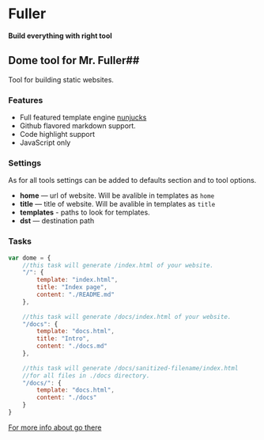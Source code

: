 # Fuller #
**Build everything with right tool**

## Dome tool for Mr. Fuller##

Tool for building static websites.

### Features

*   Full featured template engine [nunjucks](http://jlongster.github.io/nunjucks/)
*   Github flavored markdown support.
*   Code highlight support  
*   JavaScript only

### Settings
As for all tools settings can be added to defaults section and to tool options.

* **home** — url of website. Will be avalible in templates as `home`
* **title** — title of website. Will be avalible in templates as `title`
* **templates** - paths to look for templates.
* **dst** — destination path

### Tasks

```js
var dome = {
    //this task will generate /index.html of your website.
    "/": {
        template: "index.html",
        title: "Index page",
        content: "./README.md"
    },
    
    //this task will generate /docs/index.html of your website.
    "/docs": {
        template: "docs.html",
        title: "Intro",
        content: "./docs.md"
    },
    
    //this task will generate /docs/sanitized-filename/index.html 
    //for all files in ./docs directory.
    "/docs/": {
        template: "docs.html",
        content: "./docs"
    }
}
```

[For more info about go there](https://github.com/fullerjs/fuller)
